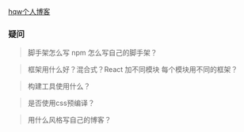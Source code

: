 [hqw个人博客](https://huangpiaofighting.github.io/)




### 疑问
> 脚手架怎么写  npm 怎么写自己的脚手架？

> 框架用什么好？混合式？React 加不同模块 每个模块用不同的框架？

> 构建工具使用什么？

> 是否使用css预编译？

> 用什么风格写自己的博客？

> 